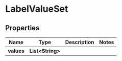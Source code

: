 

# LabelValueSet

## Properties

Name | Type | Description | Notes
------------ | ------------- | ------------- | -------------
**values** | **List&lt;String&gt;** |  | 



